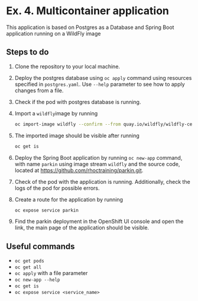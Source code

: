 # Ex. 4. Multicontainer application

This application is based on Postgres as a Database and Spring Boot application running on a WildFly image

## Steps to do

1. Clone the repository to your local machine.

2. Deploy the postgres database using `oc apply` command using resources specified in `postgres.yaml`. Use `--help` parameter to see how to apply changes from a file.

3. Check if the pod with postgres database is running.

4. Import a `wildfly`image by running
    ```bash
    oc import-image wildfly --confirm --from quay.io/wildfly/wildfly-centos7
    ```
    
5. The imported image should be visible after running
    ```bash
    oc get is
    ```

6. Deploy the Spring Boot application by running `oc new-app` command, with name `parkin` using image stream `wildfly` and the source code, located at https://github.com/rhoctraining/parkin.git.

7. Check of the pod with the application is running. Additionally, check the logs of the pod for possible errors.

8. Create a route for the application by running
    ```bash
    oc expose service parkin
    ```
    
9. Find the parkin deployment in the OpenShift UI console and open the link, the main page of the application should be visible.


## Useful commands
 * `oc get pods`
 * `oc get all`
 * `oc apply` with a file parameter
 * `oc new-app --help`
 * `oc get is`
 * `oc expose service <service_name>`
 
